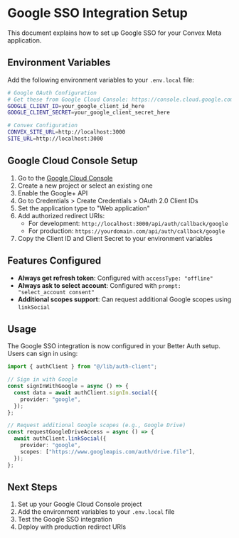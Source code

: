# Google SSO Integration Setup

This document explains how to set up Google SSO for your Convex Meta application.

## Environment Variables

Add the following environment variables to your `.env.local` file:

```bash
# Google OAuth Configuration
# Get these from Google Cloud Console: https://console.cloud.google.com/apis/dashboard
GOOGLE_CLIENT_ID=your_google_client_id_here
GOOGLE_CLIENT_SECRET=your_google_client_secret_here

# Convex Configuration
CONVEX_SITE_URL=http://localhost:3000
SITE_URL=http://localhost:3000
```

## Google Cloud Console Setup

1. Go to the [Google Cloud Console](https://console.cloud.google.com/apis/dashboard)
2. Create a new project or select an existing one
3. Enable the Google+ API
4. Go to Credentials > Create Credentials > OAuth 2.0 Client IDs
5. Set the application type to "Web application"
6. Add authorized redirect URIs:
   - For development: `http://localhost:3000/api/auth/callback/google`
   - For production: `https://yourdomain.com/api/auth/callback/google`
7. Copy the Client ID and Client Secret to your environment variables

## Features Configured

- **Always get refresh token**: Configured with `accessType: "offline"`
- **Always ask to select account**: Configured with `prompt: "select_account consent"`
- **Additional scopes support**: Can request additional Google scopes using `linkSocial`

## Usage

The Google SSO integration is now configured in your Better Auth setup. Users can sign in using:

```typescript
import { authClient } from "@/lib/auth-client";

// Sign in with Google
const signInWithGoogle = async () => {
  const data = await authClient.signIn.social({
    provider: "google",
  });
};

// Request additional Google scopes (e.g., Google Drive)
const requestGoogleDriveAccess = async () => {
  await authClient.linkSocial({
    provider: "google",
    scopes: ["https://www.googleapis.com/auth/drive.file"],
  });
};
```

## Next Steps

1. Set up your Google Cloud Console project
2. Add the environment variables to your `.env.local` file
3. Test the Google SSO integration
4. Deploy with production redirect URIs
